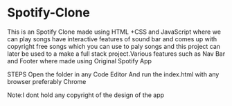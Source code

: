 # Spotify-Clone
This is an Spotify Clone made using HTML +CSS and JavaScript where we can play songs have interactive features of sound bar and comes up with copyright free songs which you can use to paly songs and this project can later be used to a make a full stack project.Various features such as Nav Bar and Footer where made using Original Spotify App





STEPS
Open the folder in any Code Editor
And run the index.html with any browser preferably  Chrome





Note:I dont hold any copyright of the design of the app
